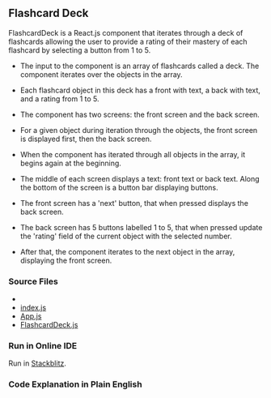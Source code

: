 ## Flashcard Deck

FlashcardDeck is a React.js component that iterates through a deck of flashcards
allowing the user to provide a rating of their mastery of each flashcard
by selecting a button from 1 to 5.

- The input to the component is an array of flashcards called a deck. 
The component iterates over the objects in the array.

- Each flashcard object in this deck has a front with text, a back with text, and a rating from 1 to 5. 

- The component has two screens: the front screen and the back screen.
 
- For a given object during iteration through the objects,
the front screen is displayed first, then the back screen. 

- When the component has iterated through all objects in the array,
it begins again at the beginning. 

- The middle of each screen displays a text: front text or back text.
Along the bottom of the screen is a button bar displaying buttons.

- The front screen has a 'next' button, that when pressed displays the back screen. 

- The back screen has 5 buttons labelled 1 to 5, that when pressed
update the 'rating' field of the current object with the selected number. 

- After that, the component iterates to the next object in the array,
displaying the front screen. 

### Source Files

- []()
- [index.js](https://github.com/jonfernq/React-Flashcards/blob/main/FlashcardDeck/index.js)
- [App.js](https://github.com/jonfernq/React-Flashcards/blob/main/FlashcardDeck/App.js)
- [FlashcardDeck.js](https://github.com/jonfernq/React-Flashcards/blob/main/FlashcardDeck/FlashcardDeck.js)

### Run in Online IDE

Run in [Stackblitz](https://stackblitz.com/edit/react-qogbhk?file=src%2Findex.js,src%2FApp.js,src%2FFlashcardDeck.js).

### Code Explanation in Plain English

